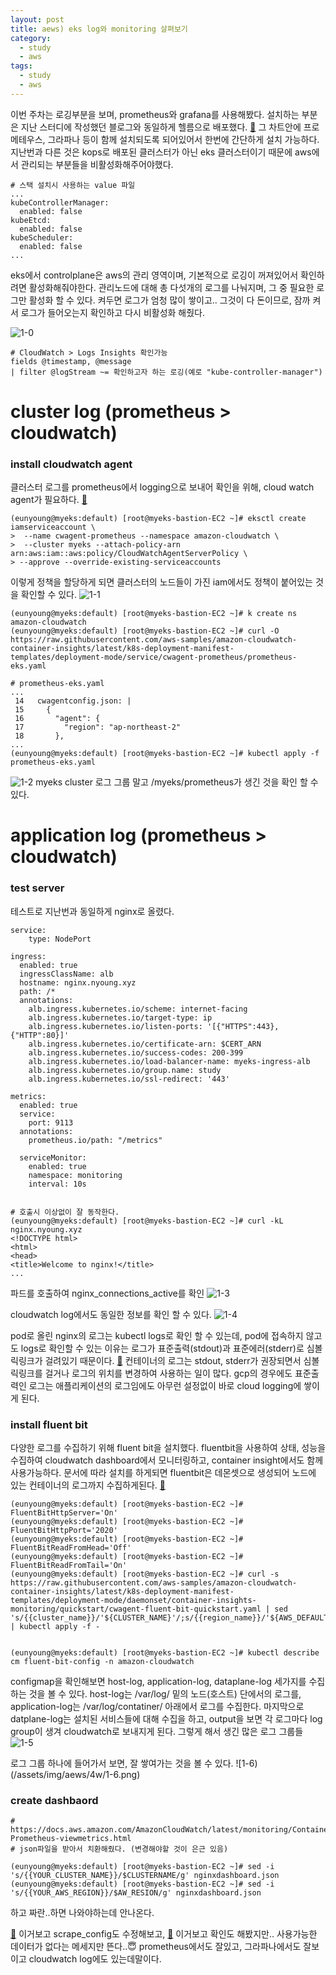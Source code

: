 ```yaml
---
layout: post
title: aews) eks log와 monitoring 살펴보기
category:
  - study
  - aws
tags:
  - study
  - aws
---
```


이번 주차는 로깅부분을 보며, prometheus와 grafana를 사용해봤다. 설치하는 부분은 지난 스터디에 작성했던 블로그와 동일하게 헬름으로 배포했다. [🔗](https://nyoung08.github.io/study/2023/04/02/prometheus-체험기/) 그 차트안에 프로메테우스, 그라파나 등이 함께 설치되도록 되어있어서 한번에 간단하게 설치 가능하다. 
지난번과 다른 것은 kops로 배포된 클러스터가 아닌 eks 클러스터이기 때문에 aws에서 관리되는 부분들을 비활성화해주어야했다. 

```
# 스택 설치시 사용하는 value 파일
...
kubeControllerManager:
  enabled: false
kubeEtcd:
  enabled: false
kubeScheduler:
  enabled: false
...
```

eks에서 controlplane은 aws의 관리 영역이며, 기본적으로 로깅이 꺼져있어서 확인하려면 활성화해줘야한다. 관리노드에 대해 총 다섯개의 로그를 나눠지며, 그 중 필요한 로그만 활성화 할 수 있다. 켜두면 로그가 엄청 많이 쌓이고.. 그것이 다 돈이므로, 잠까 켜서 로그가 들어오는지 확인하고 다시 비활성화 해줬다. 

![1-0](/assets/img/aews/4w/1-0.png)

```
# CloudWatch > Logs Insights 확인가능
fields @timestamp, @message
| filter @logStream ~= 확인하고자 하는 로깅(예로 "kube-controller-manager")
```

# cluster log (prometheus > cloudwatch)

### install cloudwatch agent

클러스터 로그를 prometheus에서 logging으로 보내어 확인을 위해, cloud watch agent가 필요하다. [🔗](https://docs.aws.amazon.com/AmazonCloudWatch/latest/monitoring/ContainerInsights-Prometheus-install-EKS.html)

```
(eunyoung@myeks:default) [root@myeks-bastion-EC2 ~]# eksctl create iamserviceaccount \
>  --name cwagent-prometheus --namespace amazon-cloudwatch \
>  --cluster myeks --attach-policy-arn arn:aws:iam::aws:policy/CloudWatchAgentServerPolicy \
> --approve --override-existing-serviceaccounts
```

이렇게 정책을 할당하게 되면 클러스터의 노드들이 가진 iam에서도 정책이 붙어있는 것을 확인할 수 있다.
![1-1](/assets/img/aews/4w/1-1.png)

```
(eunyoung@myeks:default) [root@myeks-bastion-EC2 ~]# k create ns amazon-cloudwatch
(eunyoung@myeks:default) [root@myeks-bastion-EC2 ~]# curl -O https://raw.githubusercontent.com/aws-samples/amazon-cloudwatch-container-insights/latest/k8s-deployment-manifest-templates/deployment-mode/service/cwagent-prometheus/prometheus-eks.yaml

# prometheus-eks.yaml
...
 14   cwagentconfig.json: |
 15     {
 16       "agent": {
 17         "region": "ap-northeast-2"
 18       },
...
(eunyoung@myeks:default) [root@myeks-bastion-EC2 ~]# kubectl apply -f prometheus-eks.yaml
```

![1-2](/assets/img/aews/4w/1-2.png)
myeks cluster 로그 그룹 말고 /myeks/prometheus가 생긴 것을 확인 할 수 있다. 


# application log (prometheus > cloudwatch) 

### test server 
테스트로 지난번과 동일하게 nginx로 올렸다. 
```
service:
    type: NodePort

ingress:
  enabled: true
  ingressClassName: alb
  hostname: nginx.nyoung.xyz
  path: /*
  annotations:
    alb.ingress.kubernetes.io/scheme: internet-facing
    alb.ingress.kubernetes.io/target-type: ip
    alb.ingress.kubernetes.io/listen-ports: '[{"HTTPS":443}, {"HTTP":80}]'
    alb.ingress.kubernetes.io/certificate-arn: $CERT_ARN
    alb.ingress.kubernetes.io/success-codes: 200-399
    alb.ingress.kubernetes.io/load-balancer-name: myeks-ingress-alb
    alb.ingress.kubernetes.io/group.name: study
    alb.ingress.kubernetes.io/ssl-redirect: '443'

metrics:
  enabled: true
  service:
    port: 9113
  annotations:
    prometheus.io/path: "/metrics"

  serviceMonitor:
    enabled: true
    namespace: monitoring
    interval: 10s


# 호출시 이상없이 잘 동작한다.
(eunyoung@myeks:default) [root@myeks-bastion-EC2 ~]# curl -kL nginx.nyoung.xyz
<!DOCTYPE html>
<html>
<head>
<title>Welcome to nginx!</title>
...

```

파드를 호출하여 nginx_connections_active를 확인
![1-3](/assets/img/aews/4w/1-3.png)

cloudwatch log에서도 동일한 정보를 확인 할 수 있다.
![1-4](/assets/img/aews/4w/1-4.png)


pod로 올린 nginx의 로그는 kubectl logs로 확인 할 수 있는데, pod에 접속하지 않고도 logs로 확인할 수 있는 이유는 로그가 표준출력(stdout)과 표준에러(stderr)로 심볼릭링크가 걸려있기 때문이다. [🔗](https://docs.docker.com/config/containers/logging/) 컨테이너의 로그는 stdout, stderr가 권장되면서 심볼릭링크를 걸거나 로그의 위치를 변경하여 사용하는 일이 많다. gcp의 경우에도 표준출력인 로그는 애플리케이션의 로그임에도 아무런 설정없이 바로 cloud logging에 쌓이게 된다. 

### install fluent bit

다양한 로그를 수집하기 위해 fluent bit을 설치했다. fluentbit을 사용하여 상태, 성능을 수집하여 cloudwatch dashboard에서 모니터링하고, container insight에서도 함께 사용가능하다. 문서에 따라 설치를 하게되면 fluentbit은 데몬셋으로 생성되어 노드에 있는 컨테이너의 로그까지 수집하게된다. [🔗](https://docs.aws.amazon.com/AmazonCloudWatch/latest/monitoring/Container-Insights-setup-EKS-quickstart.html#Container-Insights-setup-EKS-quickstart-FluentBit)

```
(eunyoung@myeks:default) [root@myeks-bastion-EC2 ~]# FluentBitHttpServer='On'
(eunyoung@myeks:default) [root@myeks-bastion-EC2 ~]# FluentBitHttpPort='2020'
(eunyoung@myeks:default) [root@myeks-bastion-EC2 ~]# FluentBitReadFromHead='Off'
(eunyoung@myeks:default) [root@myeks-bastion-EC2 ~]# FluentBitReadFromTail='On'
(eunyoung@myeks:default) [root@myeks-bastion-EC2 ~]# curl -s https://raw.githubusercontent.com/aws-samples/amazon-cloudwatch-container-insights/latest/k8s-deployment-manifest-templates/deployment-mode/daemonset/container-insights-monitoring/quickstart/cwagent-fluent-bit-quickstart.yaml | sed 's/{{cluster_name}}/'${CLUSTER_NAME}'/;s/{{region_name}}/'${AWS_DEFAULT_REGION}'/;s/{{http_server_toggle}}/"'${FluentBitHttpServer}'"/;s/{{http_server_port}}/"'${FluentBitHttpPort}'"/;s/{{read_from_head}}/"'${FluentBitReadFromHead}'"/;s/{{read_from_tail}}/"'${FluentBitReadFromTail}'"/' | kubectl apply -f -


(eunyoung@myeks:default) [root@myeks-bastion-EC2 ~]# kubectl describe cm fluent-bit-config -n amazon-cloudwatch
```
configmap을 확인해보면 host-log, application-log, dataplane-log 세가지를 수집하는 것을 볼 수 있다. host-log는 /var/log/ 밑의 노드(호스트) 단에서의 로그를, application-log는 /var/log/contatiner/ 아래에서 로그를 수집한다. 마지막으로 datplane-log는 설치된 서비스들에 대해 수집을 하고, output을 보면 각 로그마다 log group이 생겨 cloudwatch로 보내지게 된다.
그렇게 해서 생긴 많은 로그 그룹들
![1-5](/assets/img/aews/4w/1-5.png)
 
로그 그룹 하나에 들어가서 보면, 잘 쌓여가는 것을 볼 수 있다.
![1-6)(/assets/img/aews/4w/1-6.png)


### create dashbaord

```
# https://docs.aws.amazon.com/AmazonCloudWatch/latest/monitoring/ContainerInsights-Prometheus-viewmetrics.html
# json파일을 받아서 치환해줬다. (변경해야할 것이 은근 있음)

(eunyoung@myeks:default) [root@myeks-bastion-EC2 ~]# sed -i 's/{{YOUR_CLUSTER_NAME}}/$CLUSTERNAME/g' nginxdashboard.json
(eunyoung@myeks:default) [root@myeks-bastion-EC2 ~]# sed -i 's/{{YOUR_AWS_REGION}}/$AW_RESION/g' nginxdashboard.json
```
하고 짜란..하면 나와야하는데 안나온다.

[🔗](https://docs.aws.amazon.com/ko_kr/AmazonCloudWatch/latest/monitoring/ContainerInsights-Prometheus-Setup-configure.html#ContainerInsights-Prometheus-Setup-new-exporters) 이거보고 scrape_config도 수정해보고, [🔗](https://docs.aws.amazon.com/AmazonCloudWatch/latest/monitoring/ContainerInsights-Prometheus-troubleshooting-EKS.html) 이거보고 확인도 해봤지만.. 사용가능한 데이터가 없다는 메세지만 뜬다..😇 prometheus에서도 잘있고, 그라파나에서도 잘보이고 cloudwatch log에도 있는데말이다.



